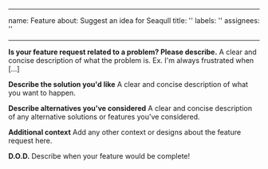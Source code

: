 ---
name: Feature
about: Suggest an idea for Seaqull
title: ''
labels: ''
assignees: ''

 ---

 **Is your feature request related to a problem? Please describe.**
A clear and concise description of what the problem is. Ex. I'm always frustrated when [...]

 **Describe the solution you'd like**
A clear and concise description of what you want to happen.

 **Describe alternatives you've considered**
A clear and concise description of any alternative solutions or features you've considered.

 **Additional context**
Add any other context or designs about the feature request here.

 **D.O.D.**
Describe when your feature would be complete!
